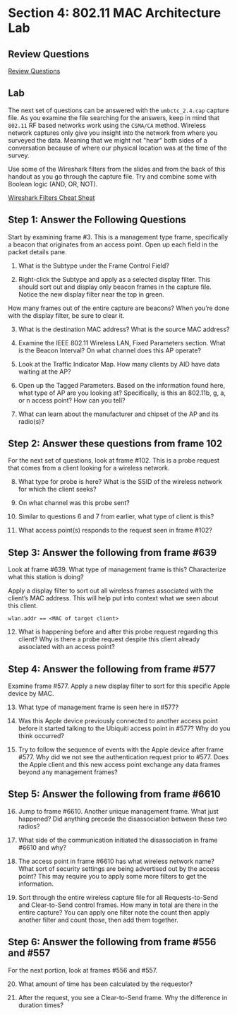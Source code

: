 # Section 4: 802.11 MAC Architecture Lab

## Review Questions

[Review Questions](review04-80211-mac-architecture.md)


## Lab

The next set of questions can be answered with the `umbctc_2.4.cap` capture
file. As you examine the file searching for the answers, keep in mind that
`802.11` RF based networks work using the `CSMA/CA` method. Wireless network
captures only give you insight into the network from where you surveyed the
data. Meaning that we might not "hear" both sides of a conversation because of
where our physical location was at the time of the survey.

Use some of the Wireshark filters from the slides and from the back of this
handout as you go through the capture file. Try and combine some with Boolean
logic (AND, OR, NOT). 

[Wireshark Filters Cheat Sheat](wireshark-filters.md)


## Step 1: Answer the Following Questions

Start by examining frame #3. This is a management type frame, specifically a
beacon that originates from an access point. Open up each field in the packet
details pane.


1. What is the Subtype under the Frame Control Field?

2. Right-click the Subtype and apply as a selected display filter. This should sort out and display only beacon frames in the capture file. Notice the new display filter near the top in green. 

How many frames out of the entire capture are beacons? When you’re done with the display filter, be sure to clear it.

3. What is the destination MAC address? What is the source MAC address?

4. Examine the IEEE 802.11 Wireless LAN, Fixed Parameters section. What is the Beacon Interval? On what channel does this AP operate?

5. Look at the Traffic Indicator Map. How many clients by AID have data waiting at the AP?

6. Open up the Tagged Parameters. Based on the information found here, what type of AP are you looking at? Specifically, is this an 802.11b, g, a, or n access point? How can you tell?

7. What can learn about the manufacturer and chipset of the AP and its radio(s)?


## Step 2: Answer these questions from frame 102

For the next set of questions, look at frame #102. This is a probe request that comes from a client looking for a wireless network.

8. What type for probe is here? What is the SSID of the wireless network for which the client seeks?

9. On what channel was this probe sent?

10. Similar to questions 6 and 7 from earlier, what type of client is this?

11. What access point(s) responds to the request seen in frame #102?


## Step 3: Answer the following from frame #639

Look at frame #639. What type of management frame is this? Characterize what this station is doing?

Apply a display filter to sort out all wireless frames associated with the client’s MAC address. This will help put into context what we seen about this client.

```text
wlan.addr == <MAC of target client>
```

12. What is happening before and after this probe request regarding this client? Why is there a probe request despite this client already associated with an access point?

## Step 4: Answer the following from frame #577

Examine frame #577. Apply a new display filter to sort for this specific Apple device by MAC.

13. What type of management frame is seen here in #577?

14. Was this Apple device previously connected to another access point before it started talking to the Ubiquiti access point in #577? Why do you think occurred?

15. Try to follow the sequence of events with the Apple device after frame #577. Why did we not see the authentication request prior to #577. Does the Apple client and this new access point exchange any data frames beyond any management frames?

## Step 5: Answer the following from frame #6610

16. Jump to frame #6610. Another unique management frame. What just happened? Did anything precede the disassociation between these two radios?

17. What side of the communication initiated the disassociation in frame #6610 and why?

18. The access point in frame #6610 has what wireless network name? What sort of security settings are being advertised out by the access point? This may require you to apply some more filters to get the information.

19. Sort through the entire wireless capture file for all Requests-to-Send and Clear-to-Send control frames. How many in total are there in the entire capture? You can apply one filter note the count then apply another filter and count those, then add them together.


## Step 6: Answer the following from frame #556 and #557

For the next portion, look at frames #556 and #557.

20. What amount of time has been calculated by the requestor?

21. After the request, you see a Clear-to-Send frame. Why the difference in duration times?
